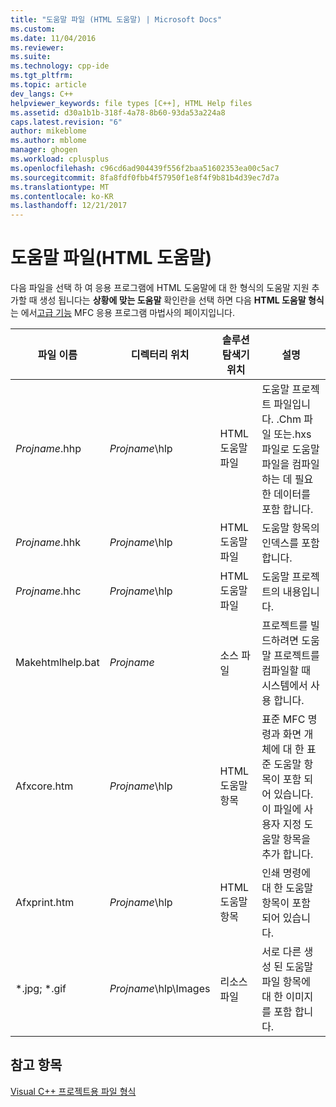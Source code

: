 ```yaml
---
title: "도움말 파일 (HTML 도움말) | Microsoft Docs"
ms.custom: 
ms.date: 11/04/2016
ms.reviewer: 
ms.suite: 
ms.technology: cpp-ide
ms.tgt_pltfrm: 
ms.topic: article
dev_langs: C++
helpviewer_keywords: file types [C++], HTML Help files
ms.assetid: d30a1b1b-318f-4a78-8b60-93da53a224a8
caps.latest.revision: "6"
author: mikeblome
ms.author: mblome
manager: ghogen
ms.workload: cplusplus
ms.openlocfilehash: c96cd6ad904439f556f2baa51602353ea00c5ac7
ms.sourcegitcommit: 8fa8fdf0fbb4f57950f1e8f4f9b81b4d39ec7d7a
ms.translationtype: MT
ms.contentlocale: ko-KR
ms.lasthandoff: 12/21/2017
---
```

# <a name="help-files-html-help"></a>도움말 파일(HTML 도움말)
다음 파일을 선택 하 여 응용 프로그램에 HTML 도움말에 대 한 형식의 도움말 지원 추가할 때 생성 됩니다는 **상황에 맞는 도움말** 확인란을 선택 하면 다음 **HTML 도움말 형식** 는 에서[고급 기능](../mfc/reference/advanced-features-mfc-application-wizard.md) MFC 응용 프로그램 마법사의 페이지입니다.  
  
|파일 이름|디렉터리 위치|솔루션 탐색기 위치|설명|  
|---------------|------------------------|--------------------------------|-----------------|  
|*Projname*.hhp|*Projname*\hlp|HTML 도움말 파일|도움말 프로젝트 파일입니다. .Chm 파일 또는.hxs 파일로 도움말 파일을 컴파일하는 데 필요한 데이터를 포함 합니다.|  
|*Projname*.hhk|*Projname*\hlp|HTML 도움말 파일|도움말 항목의 인덱스를 포함 합니다.|  
|*Projname*.hhc|*Projname*\hlp|HTML 도움말 파일|도움말 프로젝트의 내용입니다.|  
|Makehtmlhelp.bat|*Projname*|소스 파일|프로젝트를 빌드하려면 도움말 프로젝트를 컴파일할 때 시스템에서 사용 합니다.|  
|Afxcore.htm|*Projname*\hlp|HTML 도움말 항목|표준 MFC 명령과 화면 개체에 대 한 표준 도움말 항목이 포함 되어 있습니다. 이 파일에 사용자 지정 도움말 항목을 추가 합니다.|  
|Afxprint.htm|*Projname*\hlp|HTML 도움말 항목|인쇄 명령에 대 한 도움말 항목이 포함 되어 있습니다.|  
|*.jpg; \*.gif|*Projname*\hlp\Images|리소스 파일|서로 다른 생성 된 도움말 파일 항목에 대 한 이미지를 포함 합니다.|  
  
## <a name="see-also"></a>참고 항목  
 [Visual C++ 프로젝트용 파일 형식](../ide/file-types-created-for-visual-cpp-projects.md)